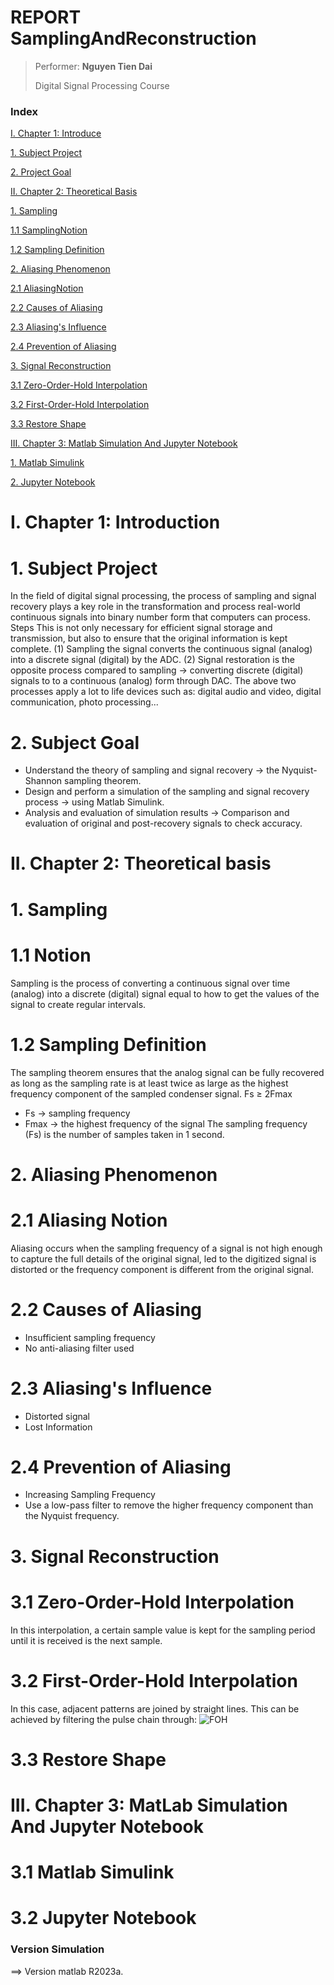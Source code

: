 # REPORT SamplingAndReconstruction

>
> Performer: **Nguyen Tien Dai**
>
> Digital Signal Processing Course

### Index
[I. Chapter 1: Introduce](#I)

[1. Subject Project](#DoAnMonHoc)

[2. Project Goal](#MucTieuDoAn)

[II. Chapter 2: Theoretical Basis](#II)

[1. Sampling](#LayMau)

[1.1 SamplingNotion](#KhaiNiemLayMau)

[1.2 Sampling Definition](#DinhNghiaLayMauNquist-Shannon)

[2. Aliasing Phenomenon](#ChongLanPho)

[2.1 AliasingNotion](#KhaiNiemAliasing)

[2.2 Causes of Aliasing](#NguyenNhan)

[2.3 Aliasing's Influence](#AnhHuong)

[2.4 Prevention of Aliasing](#NganChan)

[3. Signal Reconstruction](#KhoiPhucTinHieu)

[3.1 Zero-Order-Hold Interpolation](#ZOH)

[3.2 First-Order-Hold Interpolation](#FOH)

[3.3 Restore Shape](#KhoiPhucHinhDang)

[III. Chapter 3: Matlab Simulation And Jupyter Notebook](#III)

[1. Matlab Simulink](#3.1)

[2. Jupyter Notebook](#3.2)


<a name = "I"></a>
# I. Chapter 1: Introduction
<a name = "DoAnMonHoc"></a>
# 1. Subject Project
In the field of digital signal processing, the process of sampling and signal recovery plays a key role in the transformation and process real-world continuous signals into binary number form that
computers can process. Steps This is not only necessary for efficient signal storage and transmission, but also to ensure that the original information is kept complete. (1) Sampling the signal converts
the continuous signal (analog) into a discrete signal (digital) by the ADC. (2) Signal restoration is the opposite process compared to sampling → converting discrete (digital) signals to to a continuous
(analog) form through DAC. The above two processes apply a lot to life devices such as: digital audio and video, digital communication, photo processing...
<a name = "MucTieuDoAn"></a>
# 2. Subject Goal
- Understand the theory of sampling and signal recovery → the Nyquist-Shannon sampling theorem. 
- Design and perform a simulation of the sampling and signal recovery process → using Matlab Simulink. 
- Analysis and evaluation of simulation results → Comparison and evaluation of original and post-recovery signals to check accuracy.

<a name = "II"></a>
# II. Chapter 2: Theoretical basis
<a name = "LayMau"></a>
# 1. Sampling
<a name = "KhaiNiemLayMau"></a>
# 1.1 Notion
Sampling is the process of converting a continuous signal over time (analog) into a discrete (digital) signal equal to how to get the values of the signal to create regular intervals.
<a name = "DinhNghiaLayMauNyquist-Shannon"></a>
# 1.2 Sampling Definition
The sampling theorem ensures that the analog signal can be fully recovered as long as the sampling rate is at least twice as large as the highest frequency component of the sampled condenser signal. 
Fs ≥ 2Fmax 
- Fs → sampling frequency 
- Fmax → the highest frequency of the signal
The sampling frequency (Fs) is the number of samples taken in 1 second.
<a name = "ChongLanPho"></a>
# 2. Aliasing Phenomenon
<a name = "KhaiNiemAliasing"></a>
# 2.1 Aliasing Notion
Aliasing occurs when the sampling frequency of a signal is not high enough to capture the full details of the original signal, led to the digitized signal is distorted or the frequency component is
different from the original signal.
<a name = "NguyenNhan"></a>
# 2.2 Causes of Aliasing
- Insufficient sampling frequency 
- No anti-aliasing filter used
<a name = "AnhHuong"></a>
# 2.3 Aliasing's Influence
- Distorted signal 
- Lost Information
<a name = "NganChan"></a>
# 2.4 Prevention of Aliasing
- Increasing Sampling Frequency 
- Use a low-pass filter to remove the higher frequency component than the Nyquist frequency.

<a name = "KhoiPhucTinHieu"></a>
# 3. Signal Reconstruction
<a name = "ZOH"></a>
# 3.1 Zero-Order-Hold Interpolation 
In this interpolation, a certain sample value is kept for the sampling period until it is received is the next sample.
<a name = "FOH"></a>
# 3.2 First-Order-Hold Interpolation
In this case, adjacent patterns are joined by straight lines. This can be achieved by filtering the pulse chain through:
![FOH](https://wikimedia.org/api/rest_v1/media/math/render/svg/91bb77a01a1e00a62c741d1c6d3f6badefa90b71)
<a name = "KhoiPhucHinhDang"></a>
# 3.3 Restore Shape

<a name = "III"></a>
# III. Chapter 3: MatLab Simulation And Jupyter Notebook
<a name = "3.1"></a>
# 3.1 Matlab Simulink
<a name = "3.2"></a>
# 3.2 Jupyter Notebook

### Version Simulation
==> Version matlab R2023a.
